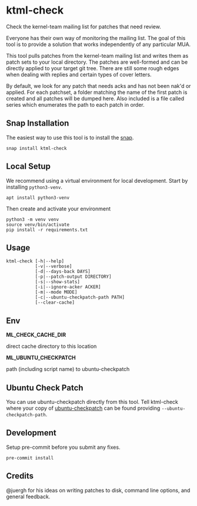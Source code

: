 # ktml-check

Check the kernel-team mailing list for patches that need review.

Everyone has their own way of monitoring the mailing list. The goal of this tool 
is to provide a solution that works independently of any particular MUA. 

This tool pulls patches from the kernel-team mailing list and writes them as patch sets
to your local directory. The patches are well-formed and can be directly applied to your 
target git tree. There are still some rough edges when dealing with replies and certain 
types of cover letters.

By default, we look for any patch that needs acks and has not been nak'd or applied. 
For each patchset, a folder matching the name of the first patch is created and all 
patches will be dumped here. Also included is a file called series which enumerates 
the path to each patch in order.

## Snap Installation

The easiest way to use this tool is to install the [snap](https://snapcraft.io/ktml-check).

    snap install ktml-check

## Local Setup

We recommend using a virtual environment for local development. Start by 
installing `python3-venv`.

    apt install python3-venv

Then create and activate your environment

    python3 -m venv venv
    source venv/bin/activate
    pip install -r requirements.txt
## Usage

    ktml-check [-h|--help] 
               [-v|--verbose]
               [-d|--days-back DAYS]
               [-p|--patch-output DIRECTORY]
               [-s|--show-stats]
               [-i|--ignore-acker ACKER]
               [-m|--mode MODE]
               [-c|--ubuntu-checkpatch-path PATH]
               [--clear-cache]

## Env

**ML_CHECK_CACHE_DIR**
  
  direct cache directory to this location

**ML_UBUNTU_CHECKPATCH**
  
  path (including script name) to ubuntu-checkpatch

## Ubuntu Check Patch

You can use ubuntu-checkpatch directly from this tool. Tell ktml-check where your copy of
[ubuntu-checkpatch](https://github.com/juergh/tools/blob/master/ubuntu-checkpatch) can be 
found providing `--ubuntu-checkpatch-path`.

## Development

Setup pre-commit before you submit any fixes.

    pre-commit install

## Credits

@juergh for his ideas on writing patches to disk, command line options, and general feedback.
